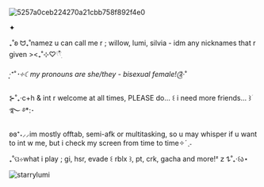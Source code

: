 ![5257a0ceb224270a21cbb758f892f4e0](https://github.com/user-attachments/assets/6c23c197-8ac2-481b-bf23-69b68c69075c)

✦

₊˚ʚ ᗢ₊˚namez u can call me r ; willow, lumi, silvia - idm any nicknames that r given ><₊˚⊹♡𓍢𓍢ִ໋

‧͙⁺˚*･༓☾my pronouns are she/they - bisexual female!༊*·˚

⊱˚₊‧c+h & int r welcome at all times, PLEASE do... ꒰ i need more friends... ꒱ؘ࿐ ࿔*:･

ʚɞ⁺˖⸝⸝im mostly offtab, semi-afk or multitasking, so u may whisper if u want to int w me, but i check my screen from time to time✧ˊˎ˗

₊˚ପ⊹what i play ; gi, hsr, evade ꒰ rblx ꒱, pt, crk, gacha and more!ᶻ 𝗓 𐰁˚₊‧꒰ა⋆
<p align="left"> <img src="https://komarev.com/ghpvc/?username=starrylumi&label=˚༘♡profile%20views⋆｡˚ꕥ&color=a8954d&style=flat" alt="starrylumi" /> </p>
